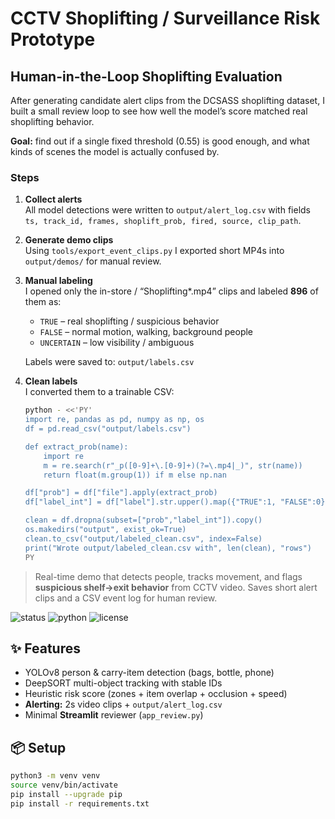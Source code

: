 # CCTV Shoplifting / Surveillance Risk Prototype
## Human-in-the-Loop Shoplifting Evaluation

After generating candidate alert clips from the DCSASS shoplifting dataset, I built a small review loop to see how well the model’s score matched real shoplifting behavior.

**Goal:** find out if a single fixed threshold (0.55) is good enough, and what kinds of scenes the model is actually confused by.

### Steps

1. **Collect alerts**  
   All model detections were written to `output/alert_log.csv` with fields  
   `ts, track_id, frames, shoplift_prob, fired, source, clip_path`.

2. **Generate demo clips**  
   Using `tools/export_event_clips.py` I exported short MP4s into `output/demos/` for manual review.

3. **Manual labeling**  
   I opened only the in-store / “Shoplifting*.mp4” clips and labeled **896** of them as:
   - `TRUE` – real shoplifting / suspicious behavior
   - `FALSE` – normal motion, walking, background people
   - `UNCERTAIN` – low visibility / ambiguous

   Labels were saved to: `output/labels.csv`

4. **Clean labels**  
   I converted them to a trainable CSV:

   ```bash
   python - <<'PY'
   import re, pandas as pd, numpy as np, os
   df = pd.read_csv("output/labels.csv")

   def extract_prob(name):
       import re
       m = re.search(r"_p([0-9]+\.[0-9]+)(?=\.mp4|_)", str(name))
       return float(m.group(1)) if m else np.nan

   df["prob"] = df["file"].apply(extract_prob)
   df["label_int"] = df["label"].str.upper().map({"TRUE":1, "FALSE":0})

   clean = df.dropna(subset=["prob","label_int"]).copy()
   os.makedirs("output", exist_ok=True)
   clean.to_csv("output/labeled_clean.csv", index=False)
   print("Wrote output/labeled_clean.csv with", len(clean), "rows")
   PY


> Real-time demo that detects people, tracks movement, and flags **suspicious shelf→exit behavior** from CCTV video. Saves short alert clips and a CSV event log for human review.

![status](https://img.shields.io/badge/status-prototype-blue)
![python](https://img.shields.io/badge/Python-3.10%2B-green)
![license](https://img.shields.io/badge/license-MIT-lightgrey)

## ✨ Features
- YOLOv8 person & carry-item detection (bags, bottle, phone)
- DeepSORT multi-object tracking with stable IDs
- Heuristic risk score (zones + item overlap + occlusion + speed)
- **Alerting:** 2s video clips + `output/alert_log.csv`
- Minimal **Streamlit** reviewer (`app_review.py`)

## 📦 Setup
```bash
python3 -m venv venv
source venv/bin/activate
pip install --upgrade pip
pip install -r requirements.txt

